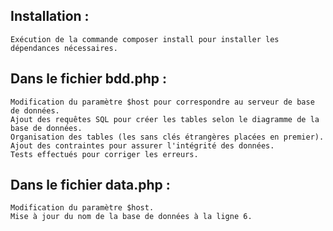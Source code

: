 ## Installation :

    Exécution de la commande composer install pour installer les dépendances nécessaires.

## Dans le fichier bdd.php :

    Modification du paramètre $host pour correspondre au serveur de base de données.
    Ajout des requêtes SQL pour créer les tables selon le diagramme de la base de données.
    Organisation des tables (les sans clés étrangères placées en premier).
    Ajout des contraintes pour assurer l'intégrité des données.
    Tests effectués pour corriger les erreurs.

## Dans le fichier data.php :

    Modification du paramètre $host.
    Mise à jour du nom de la base de données à la ligne 6.